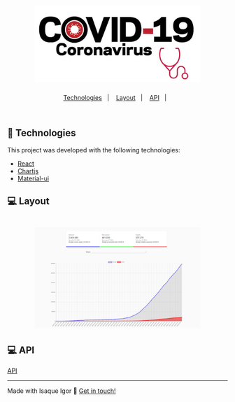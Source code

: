 <h1 align="center">
    <img alt="COVID" title="#Covid19" src="./src/assets/logo.jpg" width="380px" />
</h1>


<p align="center">
    <a href="#rocket-Technologies">Technologies</a>&nbsp;&nbsp;&nbsp;|&nbsp;&nbsp;&nbsp;
    <a href="#-Layout">Layout</a>&nbsp;&nbsp;&nbsp;|&nbsp;&nbsp;&nbsp;
    <a href="#-API">API</a>&nbsp;&nbsp;&nbsp;|&nbsp;&nbsp;&nbsp;
</p>

<br>

## :rocket: Technologies

This project was developed with the following technologies:

- [React](https://reactjs.org) 
- [Chartjs](https://www.chartjs.org/) 
- [Material-ui](https://material-ui.com/)

## 💻  Layout

<h1 align="center">
    <img alt="layout" title="#layout" src="./src/assets/layout.png" width="380px" />
</h1>

## 💻  API

 [API](https://covid19.mathdro.id/api)

---

Made with Isaque Igor :wave: [Get in touch!](https://www.linkedin.com/in/isaqueigor/)
